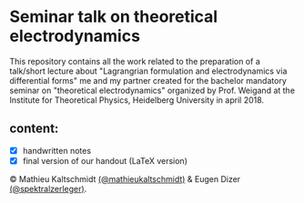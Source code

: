 # Seminar talk on theoretical electrodynamics

This repository contains all the work related to the preparation of a talk/short lecture about "Lagrangrian formulation and electrodynamics via differential forms" me and my partner created for the bachelor mandatory seminar on "theoretical electrodynamics" organized by Prof. Weigand at the Institute for Theoretical Physics, Heidelberg University in april 2018.

## content: 

- [x] handwritten notes
- [x] final version of our handout (LaTeX version)

© Mathieu Kaltschmidt [(@mathieukaltschmidt)](https://github.com/mathieukaltschmidt) & Eugen Dizer [(@spektralzerleger)](https://github.com/spektralzerleger).
